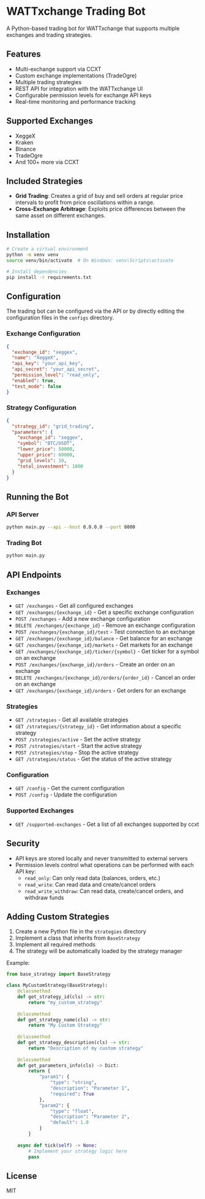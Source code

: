 # WATTxchange Trading Bot

A Python-based trading bot for WATTxchange that supports multiple exchanges and trading strategies.

## Features

- Multi-exchange support via CCXT
- Custom exchange implementations (TradeOgre)
- Multiple trading strategies
- REST API for integration with the WATTxchange UI
- Configurable permission levels for exchange API keys
- Real-time monitoring and performance tracking

## Supported Exchanges

- XeggeX
- Kraken
- Binance
- TradeOgre
- And 100+ more via CCXT

## Included Strategies

- **Grid Trading**: Creates a grid of buy and sell orders at regular price intervals to profit from price oscillations within a range.
- **Cross-Exchange Arbitrage**: Exploits price differences between the same asset on different exchanges.

## Installation

```bash
# Create a virtual environment
python -m venv venv
source venv/bin/activate  # On Windows: venv\Scripts\activate

# Install dependencies
pip install -r requirements.txt
```

## Configuration

The trading bot can be configured via the API or by directly editing the configuration files in the `configs` directory.

### Exchange Configuration

```json
{
  "exchange_id": "xeggex",
  "name": "XeggeX",
  "api_key": "your_api_key",
  "api_secret": "your_api_secret",
  "permission_level": "read_only",
  "enabled": true,
  "test_mode": false
}
```

### Strategy Configuration

```json
{
  "strategy_id": "grid_trading",
  "parameters": {
    "exchange_id": "xeggex",
    "symbol": "BTC/USDT",
    "lower_price": 50000,
    "upper_price": 60000,
    "grid_levels": 10,
    "total_investment": 1000
  }
}
```

## Running the Bot

### API Server

```bash
python main.py --api --host 0.0.0.0 --port 8000
```

### Trading Bot

```bash
python main.py
```

## API Endpoints

### Exchanges

- `GET /exchanges` - Get all configured exchanges
- `GET /exchanges/{exchange_id}` - Get a specific exchange configuration
- `POST /exchanges` - Add a new exchange configuration
- `DELETE /exchanges/{exchange_id}` - Remove an exchange configuration
- `POST /exchanges/{exchange_id}/test` - Test connection to an exchange
- `GET /exchanges/{exchange_id}/balance` - Get balance for an exchange
- `GET /exchanges/{exchange_id}/markets` - Get markets for an exchange
- `GET /exchanges/{exchange_id}/ticker/{symbol}` - Get ticker for a symbol on an exchange
- `POST /exchanges/{exchange_id}/orders` - Create an order on an exchange
- `DELETE /exchanges/{exchange_id}/orders/{order_id}` - Cancel an order on an exchange
- `GET /exchanges/{exchange_id}/orders` - Get orders for an exchange

### Strategies

- `GET /strategies` - Get all available strategies
- `GET /strategies/{strategy_id}` - Get information about a specific strategy
- `POST /strategies/active` - Set the active strategy
- `POST /strategies/start` - Start the active strategy
- `POST /strategies/stop` - Stop the active strategy
- `GET /strategies/status` - Get the status of the active strategy

### Configuration

- `GET /config` - Get the current configuration
- `POST /config` - Update the configuration

### Supported Exchanges

- `GET /supported-exchanges` - Get a list of all exchanges supported by ccxt

## Security

- API keys are stored locally and never transmitted to external servers
- Permission levels control what operations can be performed with each API key:
  - `read_only`: Can only read data (balances, orders, etc.)
  - `read_write`: Can read data and create/cancel orders
  - `read_write_withdraw`: Can read data, create/cancel orders, and withdraw funds

## Adding Custom Strategies

1. Create a new Python file in the `strategies` directory
2. Implement a class that inherits from `BaseStrategy`
3. Implement all required methods
4. The strategy will be automatically loaded by the strategy manager

Example:

```python
from base_strategy import BaseStrategy

class MyCustomStrategy(BaseStrategy):
    @classmethod
    def get_strategy_id(cls) -> str:
        return "my_custom_strategy"
    
    @classmethod
    def get_strategy_name(cls) -> str:
        return "My Custom Strategy"
    
    @classmethod
    def get_strategy_description(cls) -> str:
        return "Description of my custom strategy"
    
    @classmethod
    def get_parameters_info(cls) -> Dict:
        return {
            "param1": {
                "type": "string",
                "description": "Parameter 1",
                "required": True
            },
            "param2": {
                "type": "float",
                "description": "Parameter 2",
                "default": 1.0
            }
        }
    
    async def tick(self) -> None:
        # Implement your strategy logic here
        pass
```

## License

MIT